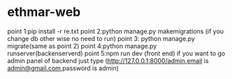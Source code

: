 # ethmar-web
point 1:pip install -r re.txt
point 2:python manage.py makemigrations (if you change db other wise no need to run)
point 3: python manage.py migrate(same as point 2)
point 4:python manage.py runserver(backenserverd)
point 5:npm run dev (front end)
if you want to go admin panel of backend just type (http://127.0.0.1:8000/admin,email is admin@gmail.com,password is admin)
